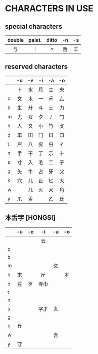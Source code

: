 # CHARACTERS IN USE

## special characters

| double | palat. | ditto  |   -n   |   -s   |
| :----: | :----: | :----: | :----: | :----: |
|   与   |   丨   |   〃   |   舌   |   羊   |

## reserved characters

|     |  -u  |  -e  |  -i  |  -a  |  -o  |
| :-- | :--: | :--: | :--: | :--: | :--: |
|     |  卜  |  水  |  月  |  立  |  央  |
|  p  |  文  |  木  |  一  |  ⽲  |  厶  |
|  b  |  生  |  廾  |  斗  |  土  |  ⼒  |
|  m  |  ⼪  |  女  |  夕  |  丿  |  勹  |
|  h  |  人  |  又  |  小  |  竹  |  攴  |
|  d  |  車  |  田  |  ⼌  |  日  |  口  |
|  t  |  戸  |  八  |  皮  |  虫  |  彳  |
|  n  |  手  |  干  |  丁  |  示  |  十  |
|  s  |  寸  |  入  |  毛  |  工  |  子  |
|  g  |  矢  |  牛  |  占  |  牙  |  父  |
|  k  |  穴  |  儿  |  止  |  匕  |  大  |
|  w  |  　  |  几  |  火  |  犬  |  ⾓  |
|  y  |  爪  |  ⾆  |  　  |  乙  |  氏  |

## 本舌字 [HONGSI]

|     |          -u          |          -e          |          -i          |          -a          |          -o          |
| :-- | :------------------: | :------------------: | :------------------: | :------------------: | :------------------: |
|     |                      |                      |         云           |                      |                      |
|  p  |                      |                      |                      |                      |                      |
|  b  |                      |                      |                      |                      |                      |
|  m  |                      |                      |                      |         攵           |                      |
|  h  |         末           |                      |         斤           |                      |         本           |
|  d  |         豆           |         歹           |         寺巾         |                      |                      |
|  t  |                      |                      |                      |                      |                      |
|  n  |                      |                      |                      |                      |                      |
|  s  |                      |                      |         字才         |         丸           |                      |
|  g  |                      |                      |                      |                      |                      |
|  k  |         丘           |                      |                      |                      |                      |
|  w  |                      |                      |                      |         吾           |                      |
|  y  |         守           |                      |                      |                      |                      |
